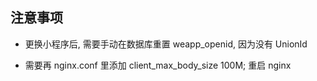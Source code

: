 ## 注意事项
- 更换小程序后, 需要手动在数据库重置 weapp_openid, 因为没有 UnionId

- 需要再 nginx.conf 里添加 client_max_body_size 100M; 重启 nginx
